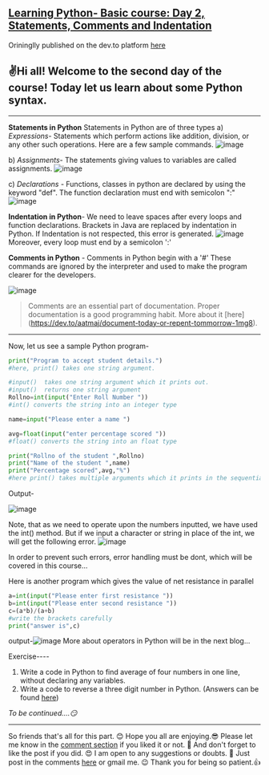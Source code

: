 [Learning Python- Basic course: Day 2, Statements, Comments and Indentation](https://dev.to/aatmaj/learning-python-basic-course-day-2-statements-comments-and-indentation-5b71)
---
Orininglly published on the dev.to platform [here](https://dev.to/aatmaj/learning-python-basic-course-day-2-statements-comments-and-indentation-5b71)


✌️Hi all! Welcome to the second day of the course! Today let us learn about some Python syntax.
---
____

**Statements in Python**
Statements in Python are of three types
 a) *Expressions*- Statements which perform actions like addition, division, or any other such operations.
Here are a few sample commands.
![image](https://dev-to-uploads.s3.amazonaws.com/uploads/articles/63vyhu0x4l4mtuurtkmy.png)
 

b) *Assignments*- The statements giving values to variables are called assignments.
![image](https://dev-to-uploads.s3.amazonaws.com/uploads/articles/fx7jfp4nat30849nlf7x.png)
 
c) *Declarations* - Functions, classes in python are declared by using the keyword "def". The function declaration must end with semicolon ":"
![image](https://dev-to-uploads.s3.amazonaws.com/uploads/articles/6lq9a7kd4jba8emr8611.png) 

**Indentation in Python**- We need to leave spaces after every loops and function declarations. Brackets in Java are replaced by indentation in Python.
If Indentation is not respected, this error is generated.
 ![image](https://dev-to-uploads.s3.amazonaws.com/uploads/articles/gw6pdo7kylnnxmu1bzvb.png)
Moreover, every loop must end by a semicolon ':'

**Comments in Python** - Comments in Python begin with a '#' These commands are ignored by the interpreter and used to make the program clearer for the developers.

![image](https://dev-to-uploads.s3.amazonaws.com/uploads/articles/1ivssdmwsicnf0gghb02.png)

> Comments are an essential part of documentation. Proper documentation is a good programming habit. More about it [here] 
  (https://dev.to/aatmaj/document-today-or-repent-tommorrow-1mg8).

---

Now, let us see a sample Python program-
```python
print("Program to accept student details.") 
#here, print() takes one string argument.

#input()  takes one string argument which it prints out.
#input()  returns one string argument
Rollno=int(input("Enter Roll Number ")) 
#int() converts the string into an integer type

name=input("Please enter a name ")

avg=float(input("enter percentage scored "))
#float() converts the string into an float type

print("Rollno of the student ",Rollno)
print("Name of the student ",name)
print("Percentage scored",avg,"%")
#here print() takes multiple arguments which it prints in the sequential order

```
Output-

![image](https://dev-to-uploads.s3.amazonaws.com/uploads/articles/anryspmfuk101cb7oc1i.png)
 
Note, that as we need to operate upon the numbers inputted, we have used the int() method.
But if we input a character or string in place of the int, we will get the following error.
![image](https://dev-to-uploads.s3.amazonaws.com/uploads/articles/uflvv8cbm4ouai7uj8z2.png)
 
In order to prevent such errors, error handling must be dont, which will be covered in this course...

Here is another program which gives the value of net resistance in parallel
```python
a=int(input("Please enter first resistance "))
b=int(input("Please enter second resistance "))
c=(a*b)/(a+b)
#write the brackets carefully
print("answer is",c)
```
output-![image](https://dev-to-uploads.s3.amazonaws.com/uploads/articles/c45pic9jsdzmhfhdq343.png)
More about operators in Python will be in the next blog... 

Exercise----
  1) Write a code in Python to find average of four numbers in one line, without declaring any variables.
  2) Write a code to reverse a three digit number in Python.
(Answers can be found [here](https://github.com/Aatmaj-Zephyr/Learning-Python/blob/da79fe42615a3a3755a78e7df7e1bbd13c35d56a/Basic/Day%202/Exercise%20solutions/Average%20of%20four%20numbers.py))


*To be continued....😏*
____
So friends that's all for this part. 😊 Hope you all are enjoying.😎 Please let me know in the [comment section](https://dev.to/aatmaj/learning-python-basic-course-day-2-statements-comments-and-indentation-5b71) if you liked it or not. 🧐 And don't forget to like the post if you did. 😍 I am open to any suggestions or doubts. 🤠 Just post in the comments [here](https://dev.to/aatmaj/learning-python-basic-course-day-2-statements-comments-and-indentation-5b71) or gmail me. 😉
Thank you for being so patient.👍

